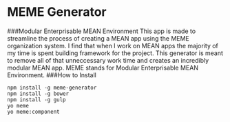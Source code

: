 # MEME Generator
###Modular Enterprisable MEAN Environment
This app is made to streamline the process of creating a MEAN app using the MEME organization system. I find that when I work on MEAN apps the majority of my time is spent building framework for the project. This generator is meant to remove all of that unneccessary work time and creates an incredibly modular MEAN app. MEME stands for Modular Enterprisable MEAN Environment.
###How to Install
```npm install -g yo
npm install -g meme-generator
npm install -g bower
npm install -g gulp
yo meme
yo meme:component
